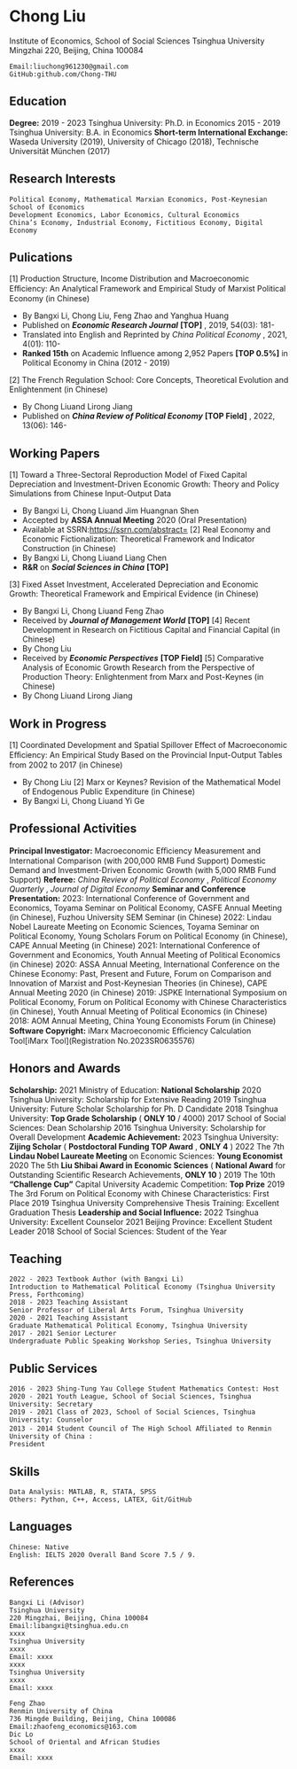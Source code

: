 # Chong Liu

Institute of Economics, School of Social Sciences
Tsinghua University
Mingzhai 220, Beijing, China 100084

```
Email:liuchong961230@gmail.com
GitHub:github.com/Chong-THU
```
## Education

**Degree:**
2019 - 2023 Tsinghua University: Ph.D. in Economics
2015 - 2019 Tsinghua University: B.A. in Economics
**Short-term International Exchange:**
Waseda University (2019), University of Chicago (2018), Technische Universität München (2017)

## Research Interests

```
Political Economy, Mathematical Marxian Economics, Post-Keynesian School of Economics
Development Economics, Labor Economics, Cultural Economics
China’s Economy, Industrial Economy, Fictitious Economy, Digital Economy
```
## Pulications

[1] Production Structure, Income Distribution and Macroeconomic Eﬀiciency: An Analytical Framework and
Empirical Study of Marxist Political Economy (in Chinese)

- By Bangxi Li, Chong Liu, Feng Zhao and Yanghua Huang
- Published on **_Economic Research Journal_** **[TOP]** , 2019, 54(03): 181-
- Translated into English and Reprinted by _China Political Economy_ , 2021, 4(01): 110-
- **Ranked 15th** on Academic Influence among 2,952 Papers **[TOP 0.5%]** in Political Economy in
    China (2012 - 2019)

[2] The French Regulation School: Core Concepts, Theoretical Evolution and Enlightenment (in Chinese)

- By Chong Liuand Lirong Jiang
- Published on **_China Review of Political Economy_** **[TOP Field]** , 2022, 13(06): 146-

## Working Papers

[1] Toward a Three-Sectoral Reproduction Model of Fixed Capital Depreciation and Investment-Driven
Economic Growth: Theory and Policy Simulations from Chinese Input-Output Data

- By Bangxi Li, Chong Liuand Jim Huangnan Shen
- Accepted by **ASSA Annual Meeting** 2020 (Oral Presentation)
- Available at SSRN:https://ssrn.com/abstract=
[2] Real Economy and Economic Fictionalization: Theoretical Framework and Indicator Construction (in
Chinese)
- By Bangxi Li, Chong Liuand Liang Chen
- **R&R** on **_Social Sciences in China_** **[TOP]**


[3] Fixed Asset Investment, Accelerated Depreciation and Economic Growth: Theoretical Framework and
Empirical Evidence (in Chinese)

- By Bangxi Li, Chong Liuand Feng Zhao
- Received by **_Journal of Management World_** **[TOP]**
[4] Recent Development in Research on Fictitious Capital and Financial Capital (in Chinese)
- By Chong Liu
- Received by **_Economic Perspectives_** **[TOP Field]**
[5] Comparative Analysis of Economic Growth Research from the Perspective of Production Theory:
Enlightenment from Marx and Post-Keynes (in Chinese)
- By Chong Liuand Lirong Jiang

## Work in Progress

[1] Coordinated Development and Spatial Spillover Effect of Macroeconomic Eﬀiciency: An Empirical Study
Based on the Provincial Input-Output Tables from 2002 to 2017 (in Chinese)

- By Chong Liu
[2] Marx or Keynes? Revision of the Mathematical Model of Endogenous Public Expenditure (in Chinese)
- By Bangxi Li, Chong Liuand Yi Ge

## Professional Activities

**Principal Investigator:**
Macroeconomic Eﬀiciency Measurement and International Comparison (with 200,000 RMB Fund Support)
Domestic Demand and Investment-Driven Economic Growth (with 5,000 RMB Fund Support)
**Referee:**
_China Review of Political Economy_ , _Political Economy Quarterly_ , _Journal of Digital Economy_
**Seminar and Conference Presentation:**
2023: International Conference of Government and Economics, Toyama Seminar on Political Economy,
CASFE Annual Meeting (in Chinese), Fuzhou University SEM Seminar (in Chinese)
2022: Lindau Nobel Laureate Meeting on Economic Sciences, Toyama Seminar on Political Economy, Young
Scholars Forum on Political Economy (in Chinese), CAPE Annual Meeting (in Chinese)
2021: International Conference of Government and Economics, Youth Annual Meeting of Political
Economics (in Chinese)
2020: ASSA Annual Meeting, International Conference on the Chinese Economy: Past, Present and Future,
Forum on Comparison and Innovation of Marxist and Post-Keynesian Theories (in Chinese), CAPE Annual
Meeting 2020 (in Chinese)
2019: JSPKE International Symposium on Political Economy, Forum on Political Economy with Chinese
Characteristics (in Chinese), Youth Annual Meeting of Political Economics (in Chinese)
2018: AOM Annual Meeting, China Young Economists Forum (in Chinese)
**Software Copyright:**
iMarx Macroeconomic Eﬀiciency Calculation Tool[iMarx Tool](Registration No.2023SR0635576)


## Honors and Awards

**Scholarship:**
2021 Ministry of Education: **National Scholarship**
2020 Tsinghua University: Scholarship for Extensive Reading
2019 Tsinghua University: Future Scholar Scholarship for Ph. D Candidate
2018 Tsinghua University: **Top Grade Scholarship** ( **ONLY 10** / 4000)
2017 School of Social Sciences: Dean Scholarship
2016 Tsinghua University: Scholarship for Overall Development
**Academic Achievement:**
2023 Tsinghua University: **Zijing Scholar** ( **Postdoctoral Funding TOP Award** , **ONLY 4** )
2022 The 7th **Lindau Nobel Laureate Meeting** on Economic Sciences: **Young Economist**
2020 The 5th **Liu Shibai Award in Economic Sciences** ( **National Award** for Outstanding
Scientific Research Achievements, **ONLY 10** )
2019 The 10th **“Challenge Cup”** Capital University Academic Competition: **Top Prize**
2019 The 3rd Forum on Political Economy with Chinese Characteristics: First Place
2019 Tsinghua University Comprehensive Thesis Training: Excellent Graduation Thesis
**Leadership and Social Influence:**
2022 Tsinghua University: Excellent Counselor
2021 Beijing Province: Excellent Student Leader
2018 School of Social Sciences: Student of the Year

## Teaching

```
2022 - 2023 Textbook Author (with Bangxi Li)
Introduction to Mathematical Political Economy (Tsinghua University Press, Forthcoming)
2018 - 2023 Teaching Assistant
Senior Professor of Liberal Arts Forum, Tsinghua University
2020 - 2021 Teaching Assistant
Graduate Mathematical Political Economy, Tsinghua University
2017 - 2021 Senior Lecturer
Undergraduate Public Speaking Workshop Series, Tsinghua University
```
## Public Services

```
2016 - 2023 Shing-Tung Yau College Student Mathematics Contest: Host
2020 - 2021 Youth League, School of Social Sciences, Tsinghua University: Secretary
2019 - 2021 Class of 2023, School of Social Sciences, Tsinghua University: Counselor
2013 - 2014 Student Council of The High School Aﬀiliated to Renmin University of China :
President
```

## Skills

```
Data Analysis: MATLAB, R, STATA, SPSS
Others: Python, C++, Access, LATEX, Git/GitHub
```
## Languages

```
Chinese: Native
English: IELTS 2020 Overall Band Score 7.5 / 9.
```
## References

```
Bangxi Li (Advisor)
Tsinghua University
220 Mingzhai, Beijing, China 100084
Email:libangxi@tsinghua.edu.cn
xxxx
Tsinghua University
xxxx
Email: xxxx
xxxx
Tsinghua University
xxxx
Email: xxxx
```
```
Feng Zhao
Renmin University of China
736 Mingde Building, Beijing, China 100086
Email:zhaofeng_economics@163.com
Dic Lo
School of Oriental and African Studies
xxxx
Email: xxxx
```
